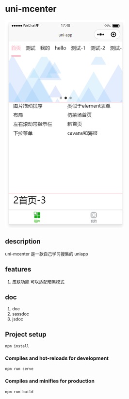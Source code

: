 # uni-mcenter

![](./Screenshot.png)

## description

uni-mcenter 是一款自己学习搜集的 uniapp

## features

1. 皮肤功能 可以适配暗黑模式

## doc

1. doc
2. sassdoc
3. jsdoc

## Project setup
```
npm install
```

### Compiles and hot-reloads for development
```
npm run serve
```

### Compiles and minifies for production
```
npm run build
```
